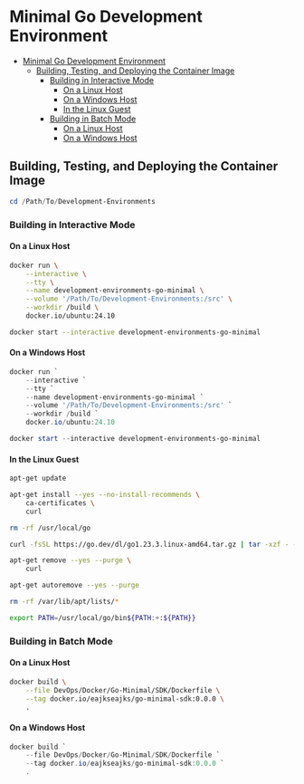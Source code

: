 # Minimal Go Development Environment

- [Minimal Go Development Environment](#minimal-go-development-environment)
  - [Building, Testing, and Deploying the Container Image](#building-testing-and-deploying-the-container-image)
    - [Building in Interactive Mode](#building-in-interactive-mode)
      - [On a Linux Host](#on-a-linux-host)
      - [On a Windows Host](#on-a-windows-host)
      - [In the Linux Guest](#in-the-linux-guest)
    - [Building in Batch Mode](#building-in-batch-mode)
      - [On a Linux Host](#on-a-linux-host-1)
      - [On a Windows Host](#on-a-windows-host-1)

## Building, Testing, and Deploying the Container Image

```powershell
cd /Path/To/Development-Environments
```

### Building in Interactive Mode

#### On a Linux Host

```bash
docker run \
    --interactive \
    --tty \
    --name development-environments-go-minimal \
    --volume '/Path/To/Development-Environments:/src' \
    --workdir /build \
    docker.io/ubuntu:24.10
```

```bash
docker start --interactive development-environments-go-minimal
```

#### On a Windows Host

```powershell
docker run `
    --interactive `
    --tty `
    --name development-environments-go-minimal `
    --volume '/Path/To/Development-Environments:/src' `
    --workdir /build `
    docker.io/ubuntu:24.10
```

```powershell
docker start --interactive development-environments-go-minimal
```

#### In the Linux Guest

```bash
apt-get update

apt-get install --yes --no-install-recommends \
    ca-certificates \
    curl

rm -rf /usr/local/go

curl -fsSL https://go.dev/dl/go1.23.3.linux-amd64.tar.gz | tar -xzf - -C /usr/local

apt-get remove --yes --purge \
    curl

apt-get autoremove --yes --purge

rm -rf /var/lib/apt/lists/*
```

```bash
export PATH=/usr/local/go/bin${PATH:+:${PATH}}
```

### Building in Batch Mode

#### On a Linux Host

```bash
docker build \
    --file DevOps/Docker/Go-Minimal/SDK/Dockerfile \
    --tag docker.io/eajkseajks/go-minimal-sdk:0.0.0 \
    .
```

#### On a Windows Host

```powershell
docker build `
    --file DevOps/Docker/Go-Minimal/SDK/Dockerfile `
    --tag docker.io/eajkseajks/go-minimal-sdk:0.0.0 `
    .
```
